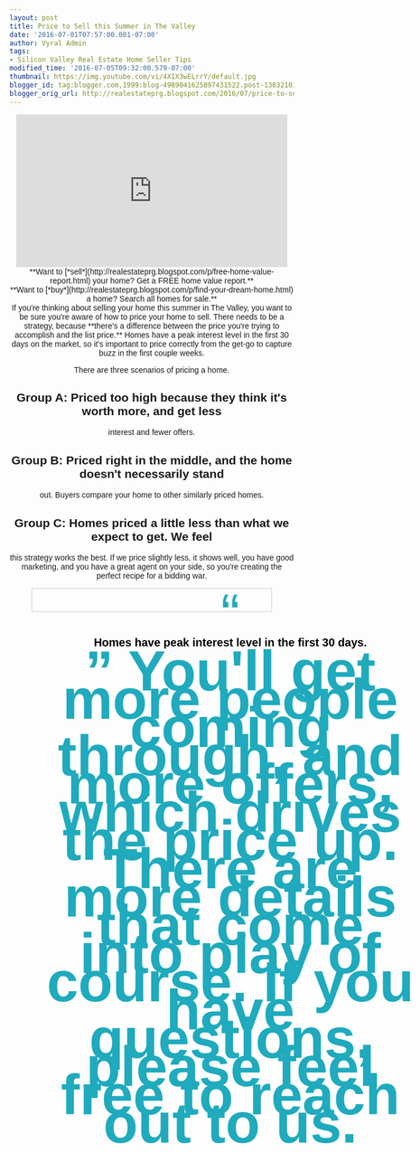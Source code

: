 ```yaml
---
layout: post
title: Price to Sell this Summer in The Valley
date: '2016-07-01T07:57:00.001-07:00'
author: Vyral Admin
tags:
- Silicon Valley Real Estate Home Seller Tips
modified_time: '2016-07-05T09:32:00.579-07:00'
thumbnail: https://img.youtube.com/vi/4X1X3wELrrY/default.jpg
blogger_id: tag:blogger.com,1999:blog-4989041625897431522.post-1303210117743558759
blogger_orig_url: http://realestateprg.blogspot.com/2016/07/price-to-sell-this-summer-in-valley.html
---
```


<div class="embed-container" style="text-align: center;"><!--insert embed code 
here-->   <iframe allowfullscreen="" frameborder="0" height="270" 
src="https://www.youtube.com/embed/4X1X3wELrrY" width="480"></iframe> 
<!--end--> 
<div style="text-align: center;"><span style="font-family: &quot;arial&quot; , 
&quot;helvetica&quot; , sans-serif;">**Want to 
[*sell*](http://realestateprg.blogspot.com/p/free-home-value-report.html) your 
home? Get a FREE home value report.**<div style="text-align: center;"><span 
style="font-family: &quot;arial&quot; , &quot;helvetica&quot; , 
sans-serif;">**Want to 
[*buy*](http://realestateprg.blogspot.com/p/find-your-dream-home.html) a home? 
Search all homes for sale.**<div style="text-align: center;"> 
If you're thinking about selling your home this summer in The Valley, you want 
to be sure you're aware of how to price your home to sell. There needs to be a 
strategy, because **there's a difference between the price you're trying to 
accomplish and the list price.** Homes have a peak interest level in the first 
30 days on the market, so it's important to price correctly from the get-go to 
capture buzz in the first couple weeks. 

There are three scenarios of pricing a home. 

## Group A: Priced too high because they think it's worth more, and get less 
interest and fewer offers. 

## Group B: Priced right in the middle, and the home doesn't necessarily stand 
out. Buyers compare your home to other similarly priced homes. 

## Group C: Homes priced a little less than what we expect to get. We feel 
this strategy works the best. If we price slightly less, it shows well, you 
have good marketing, and you have a great agent on your side, so you're 
creating the perfect recipe for a bidding war. 

<div style="border: solid 1px #c9c9c9; display: block; margin: 0 auto; 
padding: 20px 10px; width: 80%;"><span style="color: #1faabd; display: block; 
float: left; font-family: &quot;arial&quot; , sans-serif; font-size: 100px; 
line-height: 50px; position: absolute;">“ 
<div style="color: black; font-size: 20px; font-weight: bold; margin: 0 auto; 
padding: 0 10px; text-align: center;">Homes have peak interest level in the 
first 30 days. 
<span style="color: #1faabd; display: block; float: right; font-family: 
&quot;arial&quot; , sans-serif; font-size: 100px; line-height: 50px;">” 
You'll get more people coming through, and more offers, which drives the price 
up. There are more details that come into play of course. If you have 
questions, please feel free to reach out to us. 